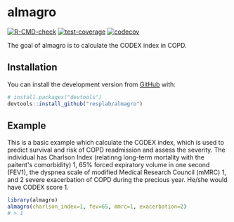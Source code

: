 
<!-- README.md is generated from README.Rmd. Please edit that file -->

# almagro

[![R-CMD-check](https://github.com/resplab/almagro/actions/workflows/R-CMD-check.yaml/badge.svg)](https://github.com/resplab/almagro/actions/workflows/R-CMD-check.yaml)
[![test-coverage](https://github.com/resplab/almagro/actions/workflows/test-coverage.yaml/badge.svg)](https://github.com/resplab/almagro/actions/workflows/test-coverage.yaml)
[![codecov](https://codecov.io/gh/resplab/almagro/branch/master/graph/badge.svg?token=6RZU4ED6GB)](https://codecov.io/gh/resplab/almagro)

The goal of almagro is to calculate the CODEX index in COPD.

## Installation

You can install the development version from [GitHub](https://github.com/) with:

``` r
# install.packages("devtools")
devtools::install_github("resplab/almagro")
```

## Example

This is a basic example which calculate the CODEX index, which is used to predict survival and risk of COPD readmission and assess the severity. The individual has Charlson Index (relatinng long-term mortality with the paitent's comorbidity) 1, 65% forced expiratory volume in one second (FEV1), the dyspnea scale of modified Medical Research Council (mMRC) 1, and 2 severe exacerbation of COPD during the precious year. He/she would have CODEX score 1.

``` r
library(almagro)
almagro(charlson_index=1, fev=65, mmrc=1, exacerbation=2)
# > 1
```


